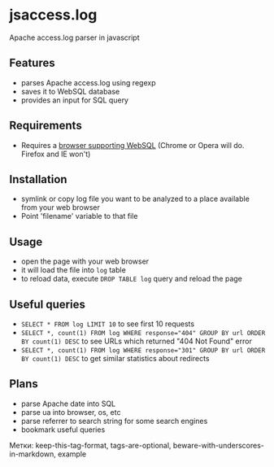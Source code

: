 jsaccess.log
============

Apache access.log parser in javascript

Features
--------

- parses Apache access.log using regexp
- saves it to WebSQL database
- provides an input for SQL query

Requirements
------------

* Requires a [browser supporting WebSQL](http://caniuse.com/sql-storage)
(Chrome or Opera will do. Firefox and IE won't)

Installation
------------

* symlink or copy log file you want to be analyzed to a place available from your web browser
* Point 'filename' variable to that file

Usage
-----

* open the page with your web browser
* it will load the file into `log` table
* to reload data, execute `DROP TABLE log` query and reload the page

Useful queries
--------------

* `SELECT * FROM log LIMIT 10` to see first 10 requests
* `SELECT *, count(1) FROM log WHERE response="404" GROUP BY url ORDER BY count(1) DESC`
to see URLs which returned "404 Not Found" error
* `SELECT *, count(1) FROM log WHERE response="301" GROUP BY url ORDER BY count(1) DESC`
to get similar statistics about redirects

Plans
-----

* parse Apache date into SQL
* parse ua into browser, os, etc
* parse referrer to search string for some search engines
* bookmark useful queries

Метки: keep-this-tag-format, tags-are-optional, beware-with-underscores-in-markdown, example
